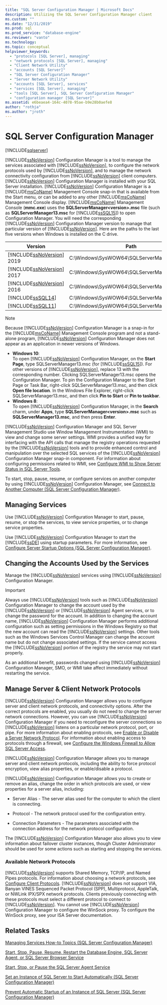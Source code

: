 ```yaml
---
title: "SQL Server Configuration Manager | Microsoft Docs"
description: Utilizing the SQL Server Configuration Manager client
ms.custom: ""
ms.date: "12/31/2019"
ms.prod: sql
ms.prod_service: "database-engine"
ms.reviewer: "vanto"
ms.technology:
ms.topic: conceptual
helpviewer_keywords: 
  - "protocols [SQL Server], managing"
  - "network protocols [SQL Server], managing"
  - "Client Network Utility"
  - "accounts [SQL Server]"
  - "SQL Server Configuration Manager"
  - "Server Network Utility"
  - "accounts [SQL Server], services"
  - "services [SQL Server], managing"
  - "tools [SQL Server], SQL Server Configuration Manager"
  - "configuration manager [SQL Server]"
ms.assetid: e6beaea4-164c-4078-95ae-b9e28b0aefe8
author: "rothja"
ms.author: "jroth"
---
```

# SQL Server Configuration Manager
[!INCLUDE[sqlserver](../includes/applies-to-version/sqlserver.md)]


  [!INCLUDE[ssNoVersion](../includes/ssnoversion-md.md)] Configuration Manager is a tool to manage the services associated with [!INCLUDE[ssNoVersion](../includes/ssnoversion-md.md)], to configure the network protocols used by [!INCLUDE[ssNoVersion](../includes/ssnoversion-md.md)], and to manage the network connectivity configuration from [!INCLUDE[ssNoVersion](../includes/ssnoversion-md.md)] client computers. [!INCLUDE[ssNoVersion](../includes/ssnoversion-md.md)] Configuration Manager is installed with your SQL Server installation. [!INCLUDE[ssNoVersion](../includes/ssnoversion-md.md)] Configuration Manager is a [!INCLUDE[msCoName](../includes/msconame-md.md)] Management Console snap-in that is available from the Start menu, or can be added to any other [!INCLUDE[msCoName](../includes/msconame-md.md)] Management Console display. [!INCLUDE[msCoName](../includes/msconame-md.md)] Management Console (**mmc.exe**) uses the **SQLServerManager\<version>.msc** file (such as **SQLServerManager13.msc** for [!INCLUDE[ssSQL15](../includes/sssql15-md.md)]) to open Configuration Manager. You will need the corresponding [!INCLUDE[ssNoVersion](../includes/ssnoversion-md.md)] Configuration Manager version to manage that particular version of [!INCLUDE[ssNoVersion](../includes/ssnoversion-md.md)]. Here are the paths to the last five versions when Windows is installed on the C drive.  
  
|Version|Path|  
|-|-|
|[!INCLUDE[ssNoVersion](../includes/ssnoversion-md.md)] 2019|C:\Windows\SysWOW64\SQLServerManager15.msc| 
|[!INCLUDE[ssNoVersion](../includes/ssnoversion-md.md)] 2017|C:\Windows\SysWOW64\SQLServerManager14.msc|  
|[!INCLUDE[ssNoVersion](../includes/ssnoversion-md.md)] 2016|C:\Windows\SysWOW64\SQLServerManager13.msc|  
|[!INCLUDE[ssSQL14](../includes/sssql14-md.md)]|C:\Windows\SysWOW64\SQLServerManager12.msc|  
|[!INCLUDE[ssSQL11](../includes/sssql11-md.md)]|C:\Windows\SysWOW64\SQLServerManager11.msc|
  
> [!NOTE]
>  Because [!INCLUDE[ssNoVersion](../includes/ssnoversion-md.md)] Configuration Manager is a snap-in for the [!INCLUDE[msCoName](../includes/msconame-md.md)] Management Console program and not a stand-alone program, [!INCLUDE[ssNoVersion](../includes/ssnoversion-md.md)] Configuration Manager does not appear as an application in newer versions of Windows.  
> 
>  -   **Windows 10**:  
>          To open [!INCLUDE[ssNoVersion](../includes/ssnoversion-md.md)] Configuration Manager, on the **Start Page**, type SQLServerManager13.msc (for [!INCLUDE[ssSQL15](../includes/sssql15-md.md)]). For other versions of [!INCLUDE[ssNoVersion](../includes/ssnoversion-md.md)], replace 13 with the corresponding number. Clicking SQLServerManager13.msc opens the Configuration Manager. To pin the Configuration Manager to the Start Page or Task Bar, right-click SQLServerManager13.msc, and then click **Open file location**. In the Windows File Explorer, right-click SQLServerManager13.msc, and then click **Pin to Start** or **Pin to taskbar**.  
> -   **Windows 8**:  
>          To open [!INCLUDE[ssNoVersion](../includes/ssnoversion-md.md)] Configuration Manager, in the **Search** charm, under **Apps**, type **SQLServerManager\<version>.msc** such as **SQLServerManager13.msc**, and then press **Enter**.  
  
 [!INCLUDE[ssNoVersion](../includes/ssnoversion-md.md)] Configuration Manager and SQL Server Management Studio use Window Management Instrumentation (WMI) to view and change some server settings. WMI provides a unified way for interfacing with the API calls that manage the registry operations requested by the [!INCLUDE[ssNoVersion](../includes/ssnoversion-md.md)] tools and to provide enhanced control and manipulation over the selected SQL services of the [!INCLUDE[ssNoVersion](../includes/ssnoversion-md.md)] Configuration Manager snap-in component. For information about configuring permissions related to WMI, see [Configure WMI to Show Server Status in SQL Server Tools](../ssms/configure-wmi-to-show-server-status-in-sql-server-tools.md).  
  
 To start, stop, pause, resume, or configure services on another computer by using [!INCLUDE[ssNoVersion](../includes/ssnoversion-md.md)] Configuration Manager, see [Connect to Another Computer &#40;SQL Server Configuration Manager&#41;](../database-engine/configure-windows/scm-services-connect-to-another-computer.md).  
  
## Managing Services  
 Use [!INCLUDE[ssNoVersion](../includes/ssnoversion-md.md)] Configuration Manager to start, pause, resume, or stop the services, to view service properties, or to change service properties.  
  
 Use [!INCLUDE[ssNoVersion](../includes/ssnoversion-md.md)] Configuration Manager to start the [!INCLUDE[ssDE](../includes/ssde-md.md)] using startup parameters.  For more information, see [Configure Server Startup Options &#40;SQL Server Configuration Manager&#41;](../database-engine/configure-windows/scm-services-configure-server-startup-options.md).  
  
## Changing the Accounts Used by the Services  
 Manage the [!INCLUDE[ssNoVersion](../includes/ssnoversion-md.md)] services using [!INCLUDE[ssNoVersion](../includes/ssnoversion-md.md)] Configuration Manager.  
  
> [!IMPORTANT]  
>  Always use [!INCLUDE[ssNoVersion](../includes/ssnoversion-md.md)] tools such as [!INCLUDE[ssNoVersion](../includes/ssnoversion-md.md)] Configuration Manager to change the account used by the [!INCLUDE[ssNoVersion](../includes/ssnoversion-md.md)] or [!INCLUDE[ssNoVersion](../includes/ssnoversion-md.md)] Agent services, or to change the password for the account. In addition to changing the account name, [!INCLUDE[ssNoVersion](../includes/ssnoversion-md.md)] Configuration Manager performs additional configuration such as setting permissions in the Windows Registry so that the new account can read the [!INCLUDE[ssNoVersion](../includes/ssnoversion-md.md)] settings. Other tools such as the Windows Services Control Manager can change the account name but do not change associated settings. If the service cannot access the [!INCLUDE[ssNoVersion](../includes/ssnoversion-md.md)] portion of the registry the service may not start properly.  
  
 As an additional benefit, passwords changed using [!INCLUDE[ssNoVersion](../includes/ssnoversion-md.md)] Configuration Manager, SMO, or WMI take affect immediately without restarting the service.  
  
## Manage Server & Client Network Protocols  
 [!INCLUDE[ssNoVersion](../includes/ssnoversion-md.md)] Configuration Manager allows you to configure server and client network protocols, and connectivity options. After the correct protocols are enabled, you usually do not need to change the server network connections. However, you can use [!INCLUDE[ssNoVersion](../includes/ssnoversion-md.md)] Configuration Manager if you need to reconfigure the server connections so [!INCLUDE[ssNoVersion](../includes/ssnoversion-md.md)] listens on a particular network protocol, port, or pipe. For more information about enabling protocols, see [Enable or Disable a Server Network Protocol](../database-engine/configure-windows/enable-or-disable-a-server-network-protocol.md). For information about enabling access to protocols through a firewall, see [Configure the Windows Firewall to Allow SQL Server Access](../sql-server/install/configure-the-windows-firewall-to-allow-sql-server-access.md).  
  
 [!INCLUDE[ssNoVersion](../includes/ssnoversion-md.md)] Configuration Manager allows you to manage server and client network protocols, including the ability to force protocol encryption, view alias properties, or enable/disable a protocol.  
  
 [!INCLUDE[ssNoVersion](../includes/ssnoversion-md.md)] Configuration Manager allows you to create or remove an alias, change the order in which protocols are used, or view properties for a server alias, including:  
  
-   Server Alias - The server alias used for the computer to which the client is connecting.  
  
-   Protocol - The network protocol used for the configuration entry.  
  
-   Connection Parameters - The parameters associated with the connection address for the network protocol configuration.  
  
 The [!INCLUDE[ssNoVersion](../includes/ssnoversion-md.md)] Configuration Manager also allows you to view information about failover cluster instances, though Cluster Administrator should be used for some actions such as starting and stopping the services.  
  
### Available Network Protocols  
 [!INCLUDE[ssNoVersion](../includes/ssnoversion-md.md)] supports Shared Memory, TCP/IP, and Named Pipes protocols. For information about choosing a network protocols, see [Configure Client Protocols](../database-engine/configure-windows/configure-client-protocols.md). [!INCLUDE[ssNoVersion](../includes/ssnoversion-md.md)] does not support VIA, Banyan VINES Sequenced Packet Protocol (SPP), Multiprotocol, AppleTalk, or NWLink IPX/SPX network protocols. Clients previously connecting with these protocols must select a different protocol to connect to [!INCLUDE[ssNoVersion](../includes/ssnoversion-md.md)]. You cannot use [!INCLUDE[ssNoVersion](../includes/ssnoversion-md.md)] Configuration Manager to configure the WinSock proxy. To configure the WinSock proxy, see your ISA Server documentation.  
  
## Related Tasks  
 [Managing Services How-to Topics &#40;SQL Server Configuration Manager&#41;](../database-engine/configure-windows/scm-services-connect-to-another-computer.md)  
  
 [Start, Stop, Pause, Resume, Restart the Database Engine, SQL Server Agent, or SQL Server Browser Service](../database-engine/configure-windows/start-stop-pause-resume-restart-sql-server-services.md)  
  
 [Start, Stop, or Pause the SQL Server Agent Service](../ssms/agent/start-stop-or-pause-the-sql-server-agent-service.md)  
  
 [Set an Instance of SQL Server to Start Automatically &#40;SQL Server Configuration Manager&#41;](../database-engine/configure-windows/scm-services-set-an-instance-to-start-automatically.md)  
  
 [Prevent Automatic Startup of an Instance of SQL Server &#40;SQL Server Configuration Manager&#41;](../database-engine/configure-windows/scm-services-prevent-automatic-startup-of-an-instance.md)  
  
